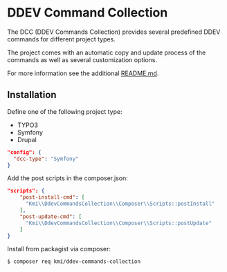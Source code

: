 DDEV Command Collection
========================

The DCC (DDEV Commands Collection) provides several predefined DDEV commands for different project types.

The project comes with an automatic copy and update process of the commands as well as several customization options.

For more information see the additional [README.md](src/CommandsCollection/general/static/README.md).

## Installation

Define one of the following project type:
- TYPO3
- Symfony
- Drupal

```json
"config": {
  "dcc-type": "Symfony"
}
```

Add the post scripts in the composer.json:

```json
"scripts": {
    "post-install-cmd": [
      "Kmi\\DdevCommandsCollection\\Composer\\Scripts::postInstall"
    ],
    "post-update-cmd": [
      "Kmi\\DdevCommandsCollection\\Composer\\Scripts::postUpdate"
    ]
}
```

Install from packagist via composer:

```bash
$ composer req kmi/ddev-commands-collection
```